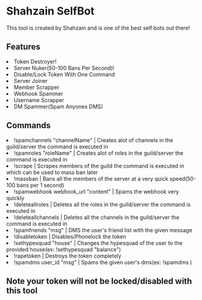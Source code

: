# Shahzain SelfBot
This tool is created by Shahzain and is one of the best self bots out there!
## Features
<li>Token Destroyer!</li>
<li>Server Nuker(50-100 Bans Per Second)!</li>
<li>Disable/Lock Token With One Command</li>
<li>Server Joiner</li>
<li>Member Scrapper</li>
<li>Webhook Spammer</li>
<li>Username Scrapper</li>
<li>DM Spammer(Spam Anyones DMS)</li>

## Commands
<li>!spamchannels "channelName" | Creates alot of channels in the guild/server the command is executed in</li>
<li>!spamroles "roleName" | Creates alot of roles in the guild/server the command is executed in</li>
<li>!scrape | Scrapes members of the guild the command is executed in which can be used to mass ban later</li>
<li>!massban | Bans all the members of the server at a very quick speed(50-100 bans per 1 second)</li>
<li>!spamwebhook webhook_url "content" | Spams the webhook very quickly</li>
<li>!deleteallroles | Deletes all the roles in the guild/server the command is executed in</li>
<li>!deleteallchannels | Deletes all the channels in the guild/server the command is executed in</li>
<li>!spamfriends "msg" | DMS the user's friend list with the given message</li>
<li>!disabletoken | Disables/Phonelock the token</li>
<li>!sethypesquad "house" | Changes the hypesquad of the user to the provided house(ex: !sethypesquad "balance")</li>
<li>!rapetoken | Destroys the token completely</li>
<li>!spamdms user_id "msg" | Spams the given user's dms(ex: !spamdms )</li>

## Note your token will not be locked/disabled with this tool